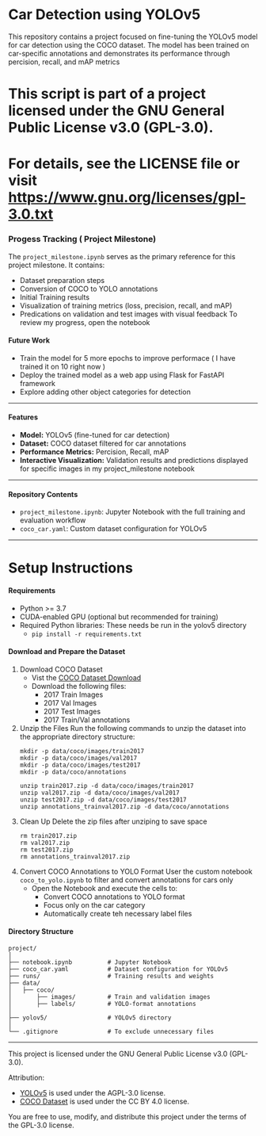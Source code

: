 # Car Detection using YOLOv5
This repository contains a project focused on fine-tuning the YOLOv5 model for car detection using the COCO dataset. The model has been trained on car-specific annotations and demonstrates its performance through percision, recall, and mAP metrics
# This script is part of a project licensed under the GNU General Public License v3.0 (GPL-3.0).
# For details, see the LICENSE file or visit https://www.gnu.org/licenses/gpl-3.0.txt


### Progess Tracking ( Project Milestone)
The `project_milestone.ipynb` serves as the primary reference for this project milestone. It contains:
- Dataset preparation steps
- Conversion of COCO to YOLO annotations
- Initial Training results
- Visualization of training metrics (loss, precision, recall, and mAP)
- Predications on validation and test images with visual feedback
To review my progress, open the notebook
#### Future Work
- Train the model for 5 more epochs to improve performace ( I have trained it on 10 right now )
- Deploy the trained model as a web app using Flask for FastAPI framework
- Explore adding other object categories for detection
---
#### Features
- **Model:** YOLOv5 (fine-tuned for car detection)
- **Dataset:** COCO dataset filtered for car annotations
- **Performance Metrics:** Percision, Recall, mAP
- **Interactive Visualization:** Validation results and predictions displayed for specific images in my project_milestone notebook
---
#### Repository Contents
- `project_milestone.ipynb`: Jupyter Notebook with the full training and evaluation workflow
- `coco_car.yaml`: Custom dataset configuration for YOLOv5
---
# Setup Instructions
#### Requirements
- Python >= 3.7
- CUDA-enabled GPU (optional but recommended for training)
- Required Python libraries:
  These needs be run in the yolov5 directory
  - `pip install -r requirements.txt`
#### Download and Prepare the Dataset
1. Download COCO Dataset
   - Vist the [COCO Dataset Download](https://cocodataset.org/#download)
   - Download the following files:
     - 2017 Train Images
     - 2017 Val Images
     - 2017 Test Images
     - 2017 Train/Val annotations
2. Unzip the Files
   Run the following commands to unzip the dataset into the appropriate directory structure:
   ```
   mkdir -p data/coco/images/train2017
   mkdir -p data/coco/images/val2017
   mkdir -p data/coco/images/test2017
   mkdir -p data/coco/annotations

   unzip train2017.zip -d data/coco/images/train2017
   unzip val2017.zip -d data/coco/images/val2017
   unzip test2017.zip -d data/coco/images/test2017
   unzip annotations_trainval2017.zip -d data/coco/annotations
   ```
3. Clean Up
   Delete the zip files after unziping to save space
   ```
   rm train2017.zip
   rm val2017.zip
   rm test2017.zip
   rm annotations_trainval2017.zip

   ```
5. Convert COCO Annotations to YOLO Format
   User the custom notebook `coco_to_yolo.ipynb` to filter and convert annotations for cars only
   - Open the Notebook and execute the cells to:
     - Convert COCO annotations to YOLO format
     - Focus only on the car category
     - Automatically create teh necessary label files

#### Directory Structure

```
project/
│
├── notebook.ipynb          # Jupyter Notebook
├── coco_car.yaml           # Dataset configuration for YOLOv5
├── runs/                   # Training results and weights
├── data/
│   ├── coco/
│       ├── images/         # Train and validation images
│       ├── labels/         # YOLO-format annotations
│
├── yolov5/                 # YOLOv5 directory
│
└── .gitignore              # To exclude unnecessary files

```
---
This project is licensed under the GNU General Public License v3.0 (GPL-3.0).

Attribution:
- [YOLOv5](https://github.com/ultralytics/yolov5) is used under the AGPL-3.0 license.
- [COCO Dataset](https://cocodataset.org) is used under the CC BY 4.0 license.

You are free to use, modify, and distribute this project under the terms of the GPL-3.0 license.

